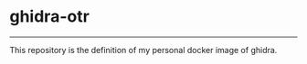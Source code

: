 # ghidra-otr
------------
This repository is the definition of my personal docker image of ghidra.

